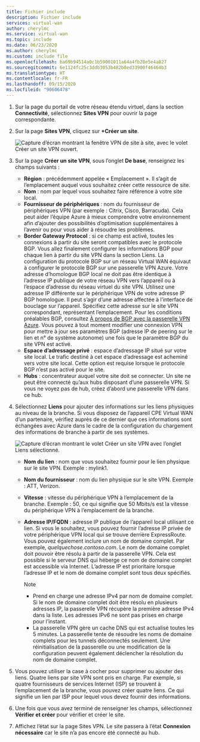 ```yaml
---
title: Fichier include
description: Fichier include
services: virtual-wan
author: cherylmc
ms.service: virtual-wan
ms.topic: include
ms.date: 06/23/2020
ms.author: cherylmc
ms.custom: include file
ms.openlocfilehash: ba69b94514a0c1b59001011a64a4fb28e5e4a827
ms.sourcegitcommit: 6e1124fc25c3ddb3053b482b0ed33900f46464b3
ms.translationtype: HT
ms.contentlocale: fr-FR
ms.lasthandoff: 09/15/2020
ms.locfileid: "90606478"
---
```

1. Sur la page du portail de votre réseau étendu virtuel, dans la section **Connectivité**, sélectionnez **Sites VPN** pour ouvrir la page correspondante.
2. Sur la page **Sites VPN**, cliquez sur **+Créer un site**.

   ![Capture d’écran montrant la fenêtre VPN de site à site, avec le volet Créer un site VPN ouvert.](./media/virtual-wan-tutorial-site-include/basics.png "Concepts de base")
3. Sur la page **Créer un site VPN**, sous l’onglet **De base**, renseignez les champs suivants :

    * **Région** : précédemment appelée « Emplacement ». Il s’agit de l’emplacement auquel vous souhaitez créer cette ressource de site.
    * **Nom** : nom par lequel vous souhaitez faire référence à votre site local.
    * **Fournisseur de périphériques** : nom du fournisseur de périphériques VPN (par exemple :  Citrix, Cisco, Barracuda). Cela peut aider l’équipe Azure à mieux comprendre votre environnement afin d’ajouter des possibilités d’optimisation supplémentaires à l’avenir ou pour vous aider à résoudre les problèmes.
    * **Border Gateway Protocol** : si ce champ est activé, toutes les connexions à partir du site seront compatibles avec le protocole BGP. Vous allez finalement configurer les informations BGP pour chaque lien à partir du site VPN dans la section Liens. La configuration du protocole BGP sur un réseau Virtual WAN équivaut à configurer le protocole BGP sur une passerelle VPN Azure. Votre adresse d’homologue BGP local ne doit pas être identique à l’adresse IP publique de votre réseau VPN vers l’appareil ou à l’espace d’adresse du réseau virtuel du site VPN. Utilisez une adresse IP différente sur le périphérique VPN de votre adresse IP BGP homologue. Il peut s’agir d’une adresse affectée à l’interface de bouclage sur l’appareil. Spécifiez cette adresse sur le site VPN correspondant, représentant l’emplacement. Pour les conditions préalables BGP, consultez [À propos de BGP avec la passerelle VPN Azure](../articles/vpn-gateway/vpn-gateway-bgp-overview.md). Vous pouvez à tout moment modifier une connexion VPN pour mettre à jour ses paramètres BGP (adresse IP de peering sur le lien et n° de système autonome) une fois que le paramètre BGP du site VPN est activé.
    * **Espace d’adressage privé** : espace d’adressage IP situé sur votre site local. Le trafic destiné à cet espace d’adressage est acheminé vers votre site local. Cette option est requise lorsque le protocole BGP n’est pas activé pour le site.
    * **Hubs** : concentrateur auquel votre site doit se connecter. Un site ne peut être connecté qu’aux hubs disposant d’une passerelle VPN. Si vous ne voyez pas de hub, créez d’abord une passerelle VPN dans ce hub.
4. Sélectionnez **Liens** pour ajouter des informations sur les liens physiques au niveau de la branche. Si vous disposez de l’appareil CPE Virtual WAN d’un partenaire, vérifiez auprès de ce dernier que ces informations sont échangées avec Azure dans le cadre de la configuration du chargement des informations de branche à partir de ses systèmes.

   ![Capture d’écran montrant le volet Créer un site VPN avec l’onglet Liens sélectionné.](./media/virtual-wan-tutorial-site-include/links.png "Liens")

    * **Nom du lien** : nom que vous souhaitez fournir pour le lien physique sur le site VPN. Exemple : mylink1.
    * **Nom du fournisseur** : nom du lien physique sur le site VPN. Exemple : ATT, Verizon.
    * **Vitesse** : vitesse du périphérique VPN à l’emplacement de la branche. Exemple : 50, ce qui signifie que 50 Mbits/s est la vitesse du périphérique VPN à l’emplacement de la branche.
    * **Adresse IP/FQDN** : adresse IP publique de l’appareil local utilisant ce lien. Si vous le souhaitez, vous pouvez fournir l’adresse IP privée de votre périphérique VPN local qui se trouve derrière ExpressRoute. Vous pouvez également inclure un nom de domaine complet. Par exemple, *quelquechose.contoso.com*. Le nom de domaine complet doit pouvoir être résolu à partir de la passerelle VPN. Cela est possible si le serveur DNS qui héberge ce nom de domaine complet est accessible via Internet. L’adresse IP est prioritaire lorsque l’adresse IP et le nom de domaine complet sont tous deux spécifiés.

      >[!NOTE]
      >* Prend en charge une adresse IPv4 par nom de domaine complet. Si le nom de domaine complet doit être résolu en plusieurs adresses IP, la passerelle VPN récupère la première adresse IPv4 dans la liste. Les adresses IPv6 ne sont pas prises en charge pour l’instant.
      >* La passerelle VPN gère un cache DNS qui est actualisé toutes les 5 minutes. La passerelle tente de résoudre les noms de domaine complets pour les tunnels déconnectés seulement. Une réinitialisation de la passerelle ou une modification de la configuration peuvent également déclencher la résolution du nom de domaine complet.
      >
5. Vous pouvez utiliser la case à cocher pour supprimer ou ajouter des liens. Quatre liens par site VPN sont pris en charge. Par exemple, si quatre fournisseurs de services Internet (ISP) se trouvent à l’emplacement de la branche, vous pouvez créer quatre liens. Ce qui signifie un lien par ISP pour lequel vous devez fournir des informations.
6. Une fois que vous avez terminé de renseigner les champs, sélectionnez **Vérifier et créer** pour vérifier et créer le site.
7. Affichez l’état sur la page Sites VPN. Le site passera à l’état **Connexion nécessaire** car le site n’a pas encore été connecté au hub.
